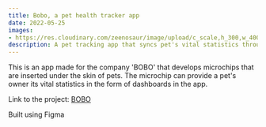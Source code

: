 ```yaml
---
title: Bobo, a pet health tracker app
date: 2022-05-25
images:
- https://res.cloudinary.com/zeenosaur/image/upload/c_scale,h_300,w_400/v1653475906/istockphoto-1306406393-170667a_ytw9jk.jpg
description: A pet tracking app that syncs pet's vital statistics through the microchip inserted under its skin.
---
```


This is an app made for the company 'BOBO' that develops microchips that are inserted under the skin of pets. The microchip can provide a pet's owner its vital statistics in the form of dashboards in the app.

Link to the project:
[BOBO](https://www.figma.com/proto/gjaJLUYKhi9JLIKAvdsqjp/bobo?node-id=2%3A2&scaling=scale-down&page-id=0%3A1&starting-point-node-id=2%3A2&show-proto-sidebar=1)

Built using Figma